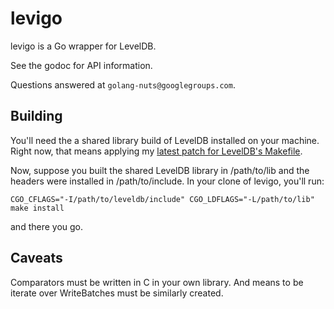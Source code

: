 # levigo

levigo is a Go wrapper for LevelDB.

See the godoc for API information.

Questions answered at `golang-nuts@googlegroups.com`.

## Building

You'll need the a shared library build of LevelDB installed on your
machine. Right now, that means applying my [latest patch for LevelDB's
Makefile](http://code.google.com/p/leveldb/issues/detail?id=27#c11).

Now, suppose you built the shared LevelDB library in /path/to/lib and the
headers were installed in /path/to/include. In your clone of levigo, you'll
run:

    CGO_CFLAGS="-I/path/to/leveldb/include" CGO_LDFLAGS="-L/path/to/lib" make install

and there you go.

## Caveats

Comparators must be written in C in your own library. And means to be iterate
over WriteBatches must be similarly created.
